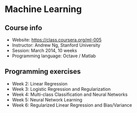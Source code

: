 Machine Learning 
=============

Course info
-------
* Website: https://class.coursera.org/ml-005
* Instructor: Andrew Ng, Stanford University
* Session: March 2014, 10 weeks
* Programming language: Octave / Matlab

Programming exercises
-------
* Week 2: Linear Regression 
* Week 3: Logistic Regression and Regularization
* Week 4: Multi-class Classification and Neural Networks
* Week 5: Neural Network Learning
* Week 6: Regularized Linear Regression and Bias/Variance
